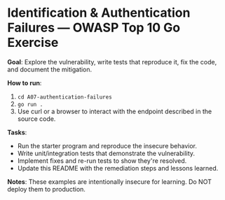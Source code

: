 # Identification & Authentication Failures — OWASP Top 10 Go Exercise

**Goal**: Explore the vulnerability, write tests that reproduce it, fix the code, and document the mitigation.

**How to run**:
1. `cd A07-authentication-failures`
2. `go run .`
3. Use curl or a browser to interact with the endpoint described in the source code.

**Tasks**:
- Run the starter program and reproduce the insecure behavior.
- Write unit/integration tests that demonstrate the vulnerability.
- Implement fixes and re-run tests to show they're resolved.
- Update this README with the remediation steps and lessons learned.

**Notes**: These examples are intentionally insecure for learning. Do NOT deploy them to production.
